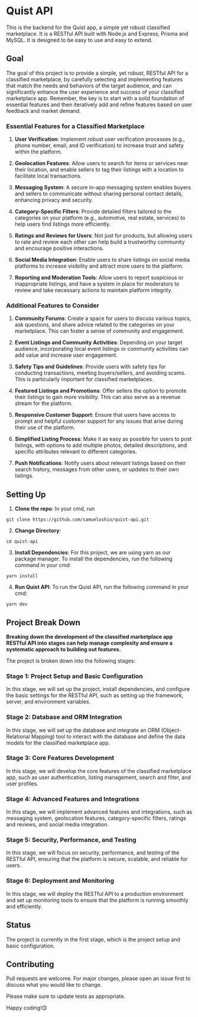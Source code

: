 # Quist API

This is the backend for the Quist app, a simple yet robust classified marketplace. It is a RESTful API built with Node.js and Express, Prisma and MySQL. It is designed to be easy to use and easy to extend.

## Goal
The goal of this project is to provide a simple, yet robust, RESTful API for a classified marketplace, by carefully selecting and implementing features that match the needs and behaviors of the target audience, and can significantly enhance the user experience and success of your classified marketplace app. Remember, the key is to start with a solid foundation of essential features and then iteratively add and refine features based on user feedback and market demand. 


### Essential Features for a Classified Marketplace

1. **User Verification**: Implement robust user verification processes (e.g., phone number, email, and ID verification) to increase trust and safety within the platform.

2. **Geolocation Features**: Allow users to search for items or services near their location, and enable sellers to tag their listings with a location to facilitate local transactions.

3. **Messaging System**: A secure in-app messaging system enables buyers and sellers to communicate without sharing personal contact details, enhancing privacy and security.

4. **Category-Specific Filters**: Provide detailed filters tailored to the categories on your platform (e.g., automotive, real estate, services) to help users find listings more efficiently.

5. **Ratings and Reviews for Users**: Not just for products, but allowing users to rate and review each other can help build a trustworthy community and encourage positive interactions.

6. **Social Media Integration**: Enable users to share listings on social media platforms to increase visibility and attract more users to the platform.

7. **Reporting and Moderation Tools**: Allow users to report suspicious or inappropriate listings, and have a system in place for moderators to review and take necessary actions to maintain platform integrity.

### Additional Features to Consider

1. **Community Forums**: Create a space for users to discuss various topics, ask questions, and share advice related to the categories on your marketplace. This can foster a sense of community and engagement.

2. **Event Listings and Community Activities**: Depending on your target audience, incorporating local event listings or community activities can add value and increase user engagement.

3. **Safety Tips and Guidelines**: Provide users with safety tips for conducting transactions, meeting buyers/sellers, and avoiding scams. This is particularly important for classified marketplaces.

4. **Featured Listings and Promotions**: Offer sellers the option to promote their listings to gain more visibility. This can also serve as a revenue stream for the platform.

5. **Responsive Customer Support**: Ensure that users have access to prompt and helpful customer support for any issues that arise during their use of the platform.

6. **Simplified Listing Process**: Make it as easy as possible for users to post listings, with options to add multiple photos, detailed descriptions, and specific attributes relevant to different categories.

7. **Push Notifications**: Notify users about relevant listings based on their search history, messages from other users, or updates to their own listings.

## Setting Up

1. **Clone the repo**: In your cmd, run 

```shell
git clone https://github.com/samueloshio/quist-api.git
```
2. **Change Directory**:

```shell
cd quist-api
```

3. **Install Dependencies**:
For this project, we are using yarn as our package manager. To install the dependencies, run the following command in your cmd:

```shell
yarn install
```
4. **Run Quist API**:
To run the Quist API, run the following command in your cmd:

```shell
yarn dev
```

## Project Break Down

**Breaking down the development of the classified marketplace app RESTful API into stages can help manage complexity and ensure a systematic approach to building out features.**

The project is broken down into the following stages:

### Stage 1: Project Setup and Basic Configuration
In this stage, we will set up the project, install dependencies, and configure the basic settings for the RESTful API, such as setting up the framework, server, and environment variables.

### Stage 2: Database and ORM Integration
In this stage, we will set up the database and integrate an ORM (Object-Relational Mapping) tool to interact with the database and define the data models for the classified marketplace app.

### Stage 3: Core Features Development
In this stage, we will develop the core features of the classified marketplace app, such as user authentication, listing management, search and filter, and user profiles.

### Stage 4: Advanced Features and Integrations
In this stage, we will implement advanced features and integrations, such as messaging system, geolocation features, category-specific filters, ratings and reviews, and social media integration.


### Stage 5: Security, Performance, and Testing
In this stage, we will focus on security, performance, and testing of the RESTful API, ensuring that the platform is secure, scalable, and reliable for users.


### Stage 6: Deployment and Monitoring
In this stage, we will deploy the RESTful API to a production environment and set up monitoring tools to ensure that the platform is running smoothly and efficiently.

## Status
The project is currently in the first stage, which is the project setup and basic configuration.

## Contributing
Pull requests are welcome. For major changes, please open an issue first to discuss what you would like to change.

Please make sure to update tests as appropriate.

Happy coding!😊

